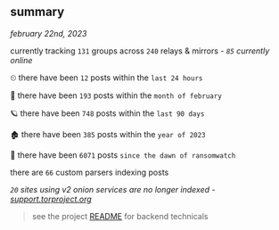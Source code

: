 
## summary
_february 22nd, 2023_

currently tracking `131` groups across `240` relays & mirrors - _`85` currently online_

⏲ there have been `12` posts within the `last 24 hours`

🦈 there have been `193` posts within the `month of february`

🪐 there have been `748` posts within the `last 90 days`

🏚 there have been `385` posts within the `year of 2023`

🦕 there have been `6071` posts `since the dawn of ransomwatch`

there are `66` custom parsers indexing posts

_`20` sites using v2 onion services are no longer indexed - [support.torproject.org](https://support.torproject.org/onionservices/v2-deprecation/)_

> see the project [README](https://github.com/joshhighet/ransomwatch#ransomwatch--) for backend technicals
